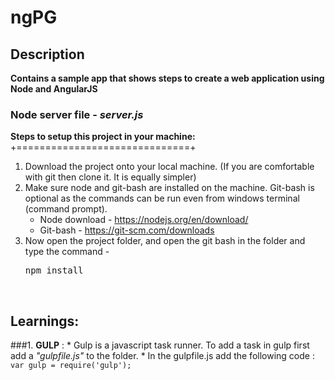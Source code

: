 # ngPG

## Description

**Contains a sample app that shows steps to create a web application using Node and AngularJS**

### Node server file - *server.js*

**Steps to setup this project in your machine:**<br />
+==============================+

1. Download the project onto your local machine. (If you are comfortable with git then clone it. It is equally simpler)
2. Make sure node and git-bash are installed on the machine. Git-bash is optional as the commands can be run even from windows terminal (command prompt).
    * Node download - https://nodejs.org/en/download/
    * Git-bash - https://git-scm.com/downloads
3. Now open the project folder, and open the git bash in the folder and type the command - <br /><pre>npm install</pre>

</br>

## Learnings:

###1. **GULP** :
        * Gulp is a javascript task runner. To add a task in gulp first add a *"gulpfile.js"* to the folder.
        * In the gulpfile.js add the following code : 
        </br>
        ```
        var gulp = require('gulp');
        ```